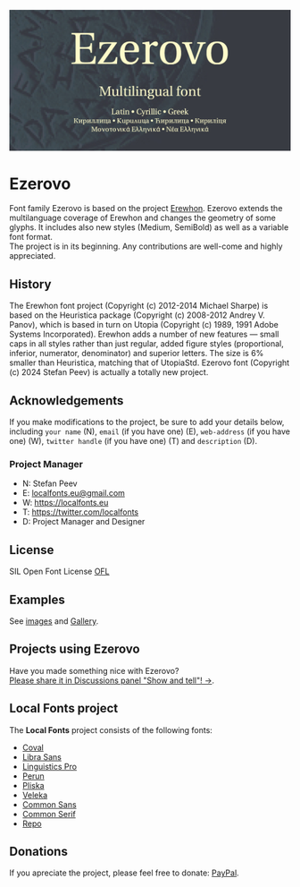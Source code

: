 ![Sample Image](/images/Ezerovo_950x475_01.jpg)

Ezerovo
============

Font family Ezerovo is based on the project [Erewhon](https://ctan.org/pkg/erewhon?lang=en). Ezerovo extends the multilanguage coverage of Erewhon and changes the geometry of some glyphs. It includes also new styles (Medium, SemiBold) as well as a variable font format.  
The project is in its beginning. Any contributions are well-come and highly appreciated.  

History 
-------

The Erewhon font project (Copyright (c) 2012-2014 Michael Sharpe) is based on the Heuristica package (Copyright (c) 2008-2012 Andrey V. Panov), which is based in turn on Utopia (Copyright (c) 1989, 1991 Adobe Systems Incorporated). Erewhon adds a number of new features — small caps in all styles rather than just regular, added figure styles (proportional, inferior, numerator, denominator) and superior letters. The size is 6% smaller than Heuristica, matching that of UtopiaStd.
Ezerovo font (Copyright (c) 2024 Stefan Peev) is actually a totally new project. 

Acknowledgements
----------------

If you make modifications to the project, be sure to add your details below, including <code>your name</code> (N), <code>email</code> (if you have one) (E), <code>web-address</code> (if you have one) (W), <code>twitter handle</code> (if you have one) (T) and <code>description</code> (D).

### Project Manager

+ N: Stefan Peev
+ E: localfonts.eu@gmail.com
+ W: https://localfonts.eu
+ T: https://twitter.com/localfonts
+ D: Project Manager and Designer

License
-------

SIL Open Font License [OFL](documentation/OFL.txt)

Examples
--------

See [images](/images/) and [Gallery](/images/Gallery.md).

Projects using Ezerovo
----------------------

Have you made something nice with Ezerovo?  
[Please share it in Discussions panel "Show and tell"! →](https://github.com/StefanPeev/Ezerovo/discussions/categories/show-and-tell).  
  
Local Fonts project
-------------------

The **Local Fonts** project consists of the following fonts:

+ [Coval](https://github.com/StefanPeev/coval)
+ [Libra Sans](https://github.com/StefanPeev/Libra-Sans)
+ [Linguistics Pro](https://github.com/StefanPeev/Linguistics-Pro)
+ [Perun](https://github.com/StefanPeev/Perun)
+ [Pliska](https://github.com/StefanPeev/Pliska)
+ [Veleka](https://github.com/StefanPeev/Veleka)
+ [Common Sans](https://github.com/StefanPeev/Common-Sans)
+ [Common Serif](https://github.com/StefanPeev/Common-Serif)
+ [Repo](https://github.com/StefanPeev/Repo)

Donations
---------

If you apreciate the project, please feel free to donate: [PayPal](https://www.paypal.me/localfonts).

